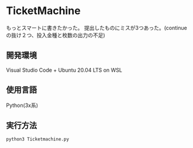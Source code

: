 # TicketMachine
もっとスマートに書きたかった。
提出したものにミスが3つあった。(continueの抜け２つ、投入金種と枚数の出力の不足)

## 開発環境
Visual Studio Code + Ubuntu 20.04 LTS on WSL
## 使用言語
Python(3x系)
## 実行方法
```sh
python3 Ticketmachine.py
```
